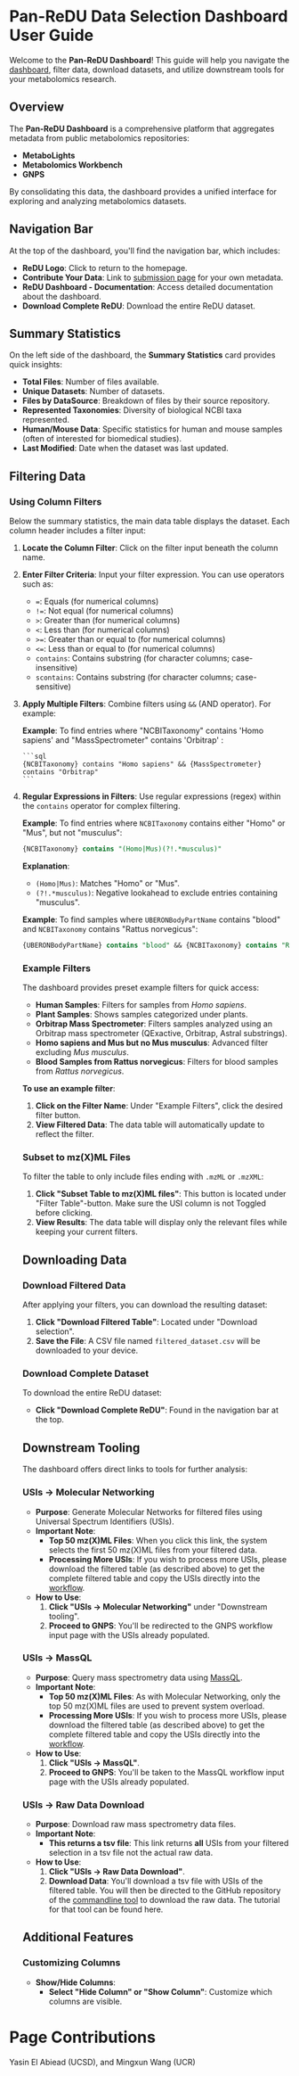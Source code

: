 # Pan-ReDU Data Selection Dashboard User Guide

Welcome to the **Pan-ReDU Dashboard**! This guide will help you navigate the [dashboard](https://redu.gnps2.org/selection/), filter data, download datasets, and utilize downstream tools for your metabolomics research.

## Overview

The **Pan-ReDU Dashboard** is a comprehensive platform that aggregates metadata from public metabolomics repositories:

- **MetaboLights**
- **Metabolomics Workbench**
- **GNPS**

By consolidating this data, the dashboard provides a unified interface for exploring and analyzing metabolomics datasets.

## Navigation Bar

At the top of the dashboard, you'll find the navigation bar, which includes:

- **ReDU Logo**: Click to return to the homepage.
- **Contribute Your Data**: Link to [submission page](https://deposit.redu.gnps2.org/) for your own metadata.
- **ReDU Dashboard - Documentation**: Access detailed documentation about the dashboard.
- **Download Complete ReDU**: Download the entire ReDU dataset.

## Summary Statistics

On the left side of the dashboard, the **Summary Statistics** card provides quick insights:

- **Total Files**: Number of files available.
- **Unique Datasets**: Number of datasets.
- **Files by DataSource**: Breakdown of files by their source repository.
- **Represented Taxonomies**: Diversity of biological NCBI taxa represented.
- **Human/Mouse Data**: Specific statistics for human and mouse samples (often of interested for biomedical studies).
- **Last Modified**: Date when the dataset was last updated.

## Filtering Data

### Using Column Filters

Below the summary statistics, the main data table displays the dataset. Each column header includes a filter input:

1. **Locate the Column Filter**: Click on the filter input beneath the column name.
2. **Enter Filter Criteria**: Input your filter expression. You can use operators such as:
   - `=`: Equals (for numerical columns)
   - `!=`: Not equal (for numerical columns)
   - `>`: Greater than (for numerical columns)
   - `<`: Less than (for numerical columns)
   - `>=`: Greater than or equal to (for numerical columns)
   - `<=`: Less than or equal to (for numerical columns)
   - `contains`: Contains substring (for character columns; case-insensitive)
   - `scontains`: Contains substring (for character columns; case-sensitive)
3. **Apply Multiple Filters**: Combine filters using `&&` (AND operator). For example:

    **Example**: To find entries where "NCBITaxonomy" contains 'Homo sapiens' and "MassSpectrometer" contains 'Orbitrap' :
    
       ```sql
       {NCBITaxonomy} contains "Homo sapiens" && {MassSpectrometer} contains "Orbitrap"
       ```

4. **Regular Expressions in Filters**: Use regular expressions (regex) within the `contains` operator for complex filtering.

    **Example**: To find entries where `NCBITaxonomy` contains either "Homo" or "Mus", but not "musculus":

    ```sql
    {NCBITaxonomy} contains "(Homo|Mus)(?!.*musculus)"
    ```

    **Explanation**:

    - `(Homo|Mus)`: Matches "Homo" or "Mus".
    - `(?!.*musculus)`: Negative lookahead to exclude entries containing "musculus".

    **Example**: To find samples where `UBERONBodyPartName` contains "blood" and `NCBITaxonomy` contains "Rattus norvegicus":

    ```sql
    {UBERONBodyPartName} contains "blood" && {NCBITaxonomy} contains "Rattus norvegicus"
    ```

    ### Example Filters

    The dashboard provides preset example filters for quick access:

    - **Human Samples**: Filters for samples from *Homo sapiens*.
    - **Plant Samples**: Shows samples categorized under plants.
    - **Orbitrap Mass Spectrometer**: Filters samples analyzed using an Orbitrap mass spectrometer (QExactive, Orbitrap, Astral substrings).
    - **Homo sapiens and Mus but no Mus musculus**: Advanced filter excluding *Mus musculus*.
    - **Blood Samples from Rattus norvegicus**: Filters for blood samples from *Rattus norvegicus*.

    **To use an example filter**:

    1. **Click on the Filter Name**: Under "Example Filters", click the desired filter button.
    2. **View Filtered Data**: The data table will automatically update to reflect the filter.

    ### Subset to mz(X)ML Files

    To filter the table to only include files ending with `.mzML` or `.mzXML`:

    1. **Click "Subset Table to mz(X)ML files"**: This button is located under "Filter Table"-button. Make sure the USI column is not Toggled before clicking. 
    2. **View Results**: The data table will display only the relevant files while keeping your current filters.

    ## Downloading Data

    ### Download Filtered Data

    After applying your filters, you can download the resulting dataset:

    1. **Click "Download Filtered Table"**: Located under "Download selection".
    2. **Save the File**: A CSV file named `filtered_dataset.csv` will be downloaded to your device.

    ### Download Complete Dataset

    To download the entire ReDU dataset:

    - **Click "Download Complete ReDU"**: Found in the navigation bar at the top.

    ## Downstream Tooling

    The dashboard offers direct links to tools for further analysis:

    ### USIs → Molecular Networking

    - **Purpose**: Generate Molecular Networks for filtered files using Universal Spectrum Identifiers (USIs).
    - **Important Note**:
      - **Top 50 mz(X)ML Files**: When you click this link, the system selects the first 50 mz(X)ML files from your filtered data.
      - **Processing More USIs**: If you wish to process more USIs, please download the filtered table (as described above) to get the complete filtered table and copy the USIs directly into the [workflow](https://gnps2.org/workflowinput?workflowname=classical_networking_workflow).
    - **How to Use**:
      1. **Click "USIs → Molecular Networking"** under "Downstream tooling".
      2. **Proceed to GNPS**: You'll be redirected to the GNPS workflow input page with the USIs already populated.

    ### USIs → MassQL

    - **Purpose**: Query mass spectrometry data using [MassQL](https://mwang87.github.io/MassQueryLanguage_Documentation/).
    - **Important Note**:
      - **Top 50 mz(X)ML Files**: As with Molecular Networking, only the top 50 mz(X)ML files are used to prevent system overload.
      - **Processing More USIs**: If you wish to process more USIs, please download the filtered table (as described above) to get the complete filtered table and copy the USIs directly into the [workflow](https://gnps2.org/workflowinput?workflowname=massql_workflow).
    - **How to Use**:
      1. **Click "USIs → MassQL"**.
      2. **Proceed to GNPS**: You'll be taken to the MassQL workflow input page with the USIs already populated.

    ### USIs → Raw Data Download

    - **Purpose**: Download raw mass spectrometry data files.
    - **Important Note**:
      - **This returns a tsv file**: This link returns **all** USIs from your filtered selection in a tsv file not the actual raw data.
    - **How to Use**:
      1. **Click "USIs → Raw Data Download"**.
      2. **Download Data**: You'll download a tsv file with USIs of the filtered table. You will then be directed to the GitHub repository of the [commandline tool](https://github.com/Wang-Bioinformatics-Lab/downloadpublicdata) to download the raw data. The tutorial for that tool can be found here.

    ## Additional Features

    ### Customizing Columns

    - **Show/Hide Columns**:
      - **Select "Hide Column" or "Show Column"**: Customize which columns are visible.

# Page Contributions
Yasin El Abiead (UCSD), and Mingxun Wang (UCR)
